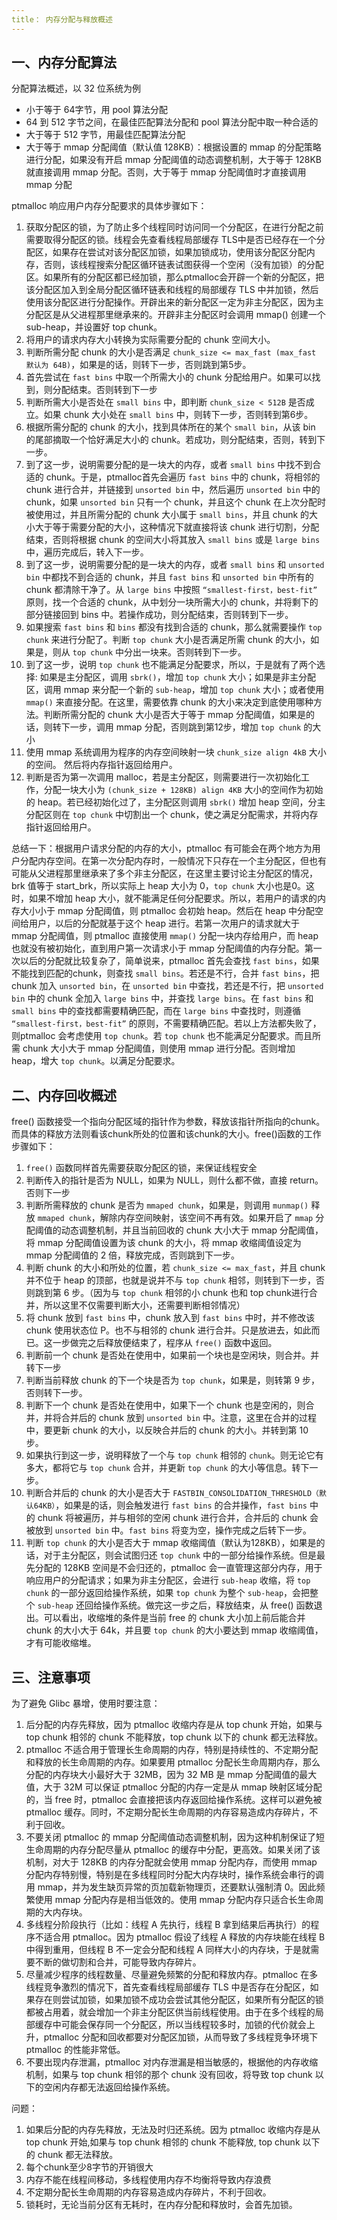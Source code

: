 ```yaml
---
title： 内存分配与释放概述
---
```


## 一、内存分配算法

分配算法概述，以 32 位系统为例

- 小于等于 64字节，用 pool 算法分配
- 64 到 512 字节之间，在最佳匹配算法分配和 pool 算法分配中取一种合适的
- 大于等于 512 字节，用最佳匹配算法分配
- 大于等于 mmap 分配阈值（默认值 128KB）：根据设置的 mmap 的分配策略进行分配，如果没有开启 mmap 分配阈值的动态调整机制，大于等于 128KB 就直接调用 mmap 分配。否则，大于等于 mmap 分配阈值时才直接调用 mmap 分配

ptmalloc 响应用户内存分配要求的具体步骤如下：

1. 获取分配区的锁，为了防止多个线程同时访问同一个分配区，在进行分配之前需要取得分配区的锁。线程会先查看线程局部缓存 TLS中是否已经存在一个分配区，如果存在尝试对该分配区加锁，如果加锁成功，使用该分配区分配内存，否则，该线程搜索分配区循环链表试图获得一个空闲（没有加锁）的分配区。如果所有的分配区都已经加锁，那么ptmalloc会开辟一个新的分配区，把该分配区加入到全局分配区循环链表和线程的局部缓存 TLS 中并加锁，然后使用该分配区进行分配操作。开辟出来的新分配区一定为非主分配区，因为主分配区是从父进程那里继承来的。开辟非主分配区时会调用 mmap() 创建一个 sub-heap，并设置好 top chunk。 
2. 将用户的请求内存大小转换为实际需要分配的 chunk 空间大小。 
3. 判断所需分配 chunk 的大小是否满足 `chunk_size <= max_fast (max_fast 默认为 64B)`，如果是的话，则转下一步，否则跳到第5步。 
4. 首先尝试在 `fast bins` 中取一个所需大小的 chunk 分配给用户。如果可以找到，则分配结束。否则转到下一步
5. 判断所需大小是否处在 `small bins` 中，即判断 `chunk_size < 512B` 是否成立。如果 chunk 大小处在 `small bins` 中，则转下一步，否则转到第6步。 
6. 根据所需分配的 chunk 的大小，找到具体所在的某个 `small bin`，从该 bin 的尾部摘取一个恰好满足大小的 chunk。若成功，则分配结束，否则，转到下一步。 
7. 到了这一步，说明需要分配的是一块大的内存，或者 `small bins` 中找不到合适的 chunk。于是，ptmalloc首先会遍历 `fast bins` 中的 chunk，将相邻的 chunk 进行合并，并链接到 `unsorted bin` 中，然后遍历 `unsorted bin` 中的 chunk，如果 `unsorted bin` 只有一个 chunk，并且这个 chunk 在上次分配时被使用过，并且所需分配的 chunk 大小属于 `small bins`，并且 chunk 的大小大于等于需要分配的大小，这种情况下就直接将该 chunk 进行切割，分配结束，否则将根据 chunk 的空间大小将其放入 `small bins` 或是 `large bins` 中，遍历完成后，转入下一步。 
8. 到了这一步，说明需要分配的是一块大的内存，或者 `small bins` 和 `unsorted bin` 中都找不到合适的 chunk，并且 `fast bins` 和 `unsorted bin` 中所有的 chunk 都清除干净了。从 `large bins` 中按照 `“smallest-first，best-fit”` 原则，找一个合适的 chunk，从中划分一块所需大小的 chunk，并将剩下的部分链接回到 bins 中。若操作成功，则分配结束，否则转到下一步。 
9. 如果搜索 `fast bins` 和 `bins` 都没有找到合适的 chunk，那么就需要操作 `top chunk` 来进行分配了。判断 `top chunk` 大小是否满足所需 chunk 的大小，如果是，则从 `top chunk` 中分出一块来。否则转到下一步。 
10. 到了这一步，说明 `top chunk` 也不能满足分配要求，所以，于是就有了两个选择: 如果是主分配区，调用 `sbrk()`，增加 `top chunk` 大小；如果是非主分配区，调用 mmap 来分配一个新的 `sub-heap`，增加 `top chunk` 大小；或者使用 `mmap()` 来直接分配。在这里，需要依靠 chunk 的大小来决定到底使用哪种方法。判断所需分配的 chunk 大小是否大于等于 mmap 分配阈值，如果是的话，则转下一步，调用 mmap 分配，否则跳到第12步，增加 `top chunk` 的大小
11. 使用 mmap 系统调用为程序的内存空间映射一块 `chunk_size align 4kB` 大小的空间。 然后将内存指针返回给用户。 
12. 判断是否为第一次调用 malloc，若是主分配区，则需要进行一次初始化工作，分配一块大小为 `(chunk_size + 128KB) align 4KB` 大小的空间作为初始的 heap。若已经初始化过了，主分配区则调用 `sbrk()` 增加 heap 空间，分主分配区则在 `top chunk` 中切割出一个 chunk，使之满足分配需求，并将内存指针返回给用户。 

总结一下：根据用户请求分配的内存的大小，ptmalloc 有可能会在两个地方为用户分配内存空间。在第一次分配内存时，一般情况下只存在一个主分配区，但也有可能从父进程那里继承来了多个非主分配区，在这里主要讨论主分配区的情况，brk 值等于 start_brk，所以实际上 heap 大小为 0，`top chunk` 大小也是0。这时，如果不增加 heap 大小，就不能满足任何分配要求。所以，若用户的请求的内存大小小于 mmap 分配阈值，则 ptmalloc 会初始 heap。然后在 heap 中分配空间给用户，以后的分配就基于这个 heap 进行。若第一次用户的请求就大于 mmap 分配阈值，则 ptmalloc 直接使用 `mmap()` 分配一块内存给用户，而 heap 也就没有被初始化，直到用户第一次请求小于 mmap 分配阈值的内存分配。第一次以后的分配就比较复杂了，简单说来，ptmalloc 首先会查找 `fast bins`，如果不能找到匹配的chunk，则查找 `small bins`。若还是不行，合并 `fast bins`，把 chunk 加入 `unsorted bin`，在 `unsorted bin` 中查找，若还是不行，把 `unsorted bin` 中的 chunk 全加入 `large bins` 中，并查找 `large bins`。在 `fast bins` 和 `small bins` 中的查找都需要精确匹配，而在 `large bins` 中查找时，则遵循 `“smallest-first，best-fit”` 的原则，不需要精确匹配。若以上方法都失败了，则ptmalloc 会考虑使用 `top chunk`。若 `top chunk` 也不能满足分配要求。而且所需 chunk 大小大于 mmap 分配阈值，则使用 mmap 进行分配。否则增加 heap，增大 `top chunk`。以满足分配要求。 

## 二、内存回收概述

free() 函数接受一个指向分配区域的指针作为参数，释放该指针所指向的chunk。而具体的释放方法则看该chunk所处的位置和该chunk的大小。free()函数的工作步骤如下： 

1. `free()` 函数同样首先需要获取分配区的锁，来保证线程安全
2. 判断传入的指针是否为 NULL，如果为 NULL，则什么都不做，直接 return。否则下一步
3. 判断所需释放的 chunk 是否为 `mmaped chunk`，如果是，则调用 `munmap()` 释放 `mmaped chunk`，解除内存空间映射，该空间不再有效。如果开启了 `mmap` 分配阈值的动态调整机制，并且当前回收的 chunk 大小大于 mmap 分配阈值，将 mmap 分配阈值设置为该 chunk 的大小，将 mmap 收缩阈值设定为 mmap 分配阈值的 2 倍，释放完成，否则跳到下一步。 
4. 判断 chunk 的大小和所处的位置，若 `chunk_size <= max_fast`，并且 chunk 并不位于 heap 的顶部，也就是说并不与 `top chunk` 相邻，则转到下一步，否则跳到第 6 步。（因为与 `top chunk` 相邻的小 chunk 也和 top chunk进行合并，所以这里不仅需要判断大小，还需要判断相邻情况） 
5. 将 chunk 放到 `fast bins` 中，chunk 放入到 `fast bins` 中时，并不修改该 chunk 使用状态位 P。也不与相邻的 chunk 进行合并。只是放进去，如此而已。这一步做完之后释放便结束了，程序从 `free()` 函数中返回。
6. 判断前一个 chunk 是否处在使用中，如果前一个块也是空闲块，则合并。并转下一步
7. 判断当前释放 chunk 的下一个块是否为 `top chunk`，如果是，则转第 9 步，否则转下一步。 
8. 判断下一个 chunk 是否处在使用中，如果下一个 chunk 也是空闲的，则合并，并将合并后的 chunk 放到 `unsorted bin` 中。注意，这里在合并的过程中，要更新 chunk 的大小，以反映合并后的 chunk 的大小。并转到第 10 步。
9. 如果执行到这一步，说明释放了一个与 `top chunk` 相邻的 `chunk`。则无论它有多大，都将它与 `top chunk` 合并，并更新 `top chunk` 的大小等信息。转下一步。 
10. 判断合并后的 chunk 的大小是否大于 `FASTBIN_CONSOLIDATION_THRESHOLD（默认64KB）`，如果是的话，则会触发进行 `fast bins` 的合并操作，`fast bins` 中的 chunk 将被遍历，并与相邻的空闲 chunk 进行合并，合并后的 chunk 会被放到 `unsorted bin` 中。`fast bins` 将变为空，操作完成之后转下一步。 
11. 判断 `top chunk` 的大小是否大于 mmap 收缩阈值（默认为128KB），如果是的话，对于主分配区，则会试图归还 `top chunk` 中的一部分给操作系统。但是最先分配的 128KB 空间是不会归还的，ptmalloc 会一直管理这部分内存，用于响应用户的分配请求；如果为非主分配区，会进行 `sub-heap` 收缩，将 `top chunk` 的一部分返回给操作系统，如果 `top chunk` 为整个 `sub-heap`，会把整个 `sub-heap` 还回给操作系统。做完这一步之后，释放结束，从 free() 函数退出。可以看出，收缩堆的条件是当前 free 的 chunk 大小加上前后能合并 chunk 的大小大于 64k，并且要 `top chunk` 的大小要达到 mmap 收缩阈值，才有可能收缩堆。 

## 三、注意事项

为了避免 Glibc 暴增，使用时要注意：

1. 后分配的内存先释放，因为 ptmalloc 收缩内存是从 top chunk 开始，如果与 top chunk 相邻的 chunk 不能释放，top chunk 以下的 chunk 都无法释放。
2. ptmalloc 不适合用于管理长生命周期的内存，特别是持续性的、不定期分配和释放的长生命周期的内存。如果要用 ptmalloc 分配长生命周期内存，那么分配的内存块大小最好大于 32MB，因为 32 MB 是 mmap 分配阈值的最大值，大于 32M 可以保证 ptmalloc 分配的内存一定是从 mmap 映射区域分配的，当 free 时，ptmalloc 会直接把该内存返回给操作系统。这样可以避免被 ptmalloc 缓存。同时，不定期分配长生命周期的内存容易造成内存碎片，不利于回收。
3. 不要关闭 ptmalloc 的 mmap 分配阈值动态调整机制，因为这种机制保证了短生命周期的内存分配尽量从 ptmalloc 的缓存中分配，更高效。如果关闭了该机制，对大于 128KB 的内存分配就会使用 mmap 分配内存，而使用 mmap 分配内存特别慢，特别是在多线程同时分配大内存块时，操作系统会串行的调用 mmap，并为发生缺页异常的页加载新物理页，还要默认强制清 0。因此频繁使用 mmap 分配内存是相当低效的。使用 mmap 分配内存只适合长生命周期的大内存块。
4. 多线程分阶段执行（比如：线程 A 先执行，线程 B 拿到结果后再执行）的程序不适合用 ptmalloc。因为 ptmalloc 假设了线程 A 释放的内存块能在线程 B 中得到重用，但线程 B 不一定会分配和线程 A 同样大小的内存块，于是就需要不断的做切割和合并，可能导致内存碎片。
5. 尽量减少程序的线程数量、尽量避免频繁的分配和释放内存。ptmalloc 在多线程竞争激烈的情况下，首先查看线程局部缓存 TLS 中是否存在分配区，如果存在则尝试加锁，如果加锁不成功会尝试其他分配区，如果所有分配区的锁都被占用着，就会增加一个非主分配区供当前线程使用。由于在多个线程的局部缓存中可能会保存同一个分配区，所以当线程较多时，加锁的代价就会上升，ptmalloc 分配和回收都要对分配区加锁，从而导致了多线程竞争环境下 ptmalloc 的性能非常低。
6. 不要出现内存泄漏，ptmalloc 对内存泄漏是相当敏感的，根据他的内存收缩机制，如果与 top chunk 相邻的那个 chunk 没有回收，将导致 top chunk 以下的空闲内存都无法返回给操作系统。

问题：

1. 如果后分配的内存先释放，无法及时归还系统。因为 ptmalloc 收缩内存是从 top chunk 开始,如果与 top chunk 相邻的 chunk 不能释放, top chunk 以下的 chunk 都无法释放。
2. 每个chunk至少8字节的开销很大
3. 内存不能在线程间移动，多线程使用内存不均衡将导致内存浪费
4. 不定期分配长生命周期的内存容易造成内存碎片，不利于回收。
5. 锁耗时，无论当前分区有无耗时，在内存分配和释放时，会首先加锁。

